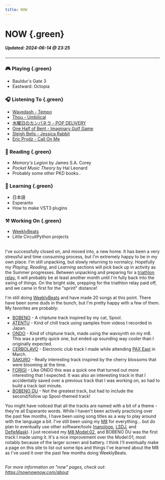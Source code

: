 ```yaml
---
title: NOW
---
```


# NOW {.green}

##### Updated: 2024-06-14 @ 23:25

---

### 🎮 Playing {.green}
- Bauldur's Gate 3
- Eastward: Octopia

### 🎧 Listening To {.green}
- [Wavedash - Tempo](https://open.spotify.com/album/5pEpNGQZZyXSYVpLJ3it6T)
- [Thou - Umbilical](https://thou.bandcamp.com/album/umbilical)
- [水曜日のカンパネラ - POP DELIVERY](https://musicbrainz.org/release/6cba03c3-cc6a-4b9f-8bbb-b68c58bc4baf)
- [One Half of Bent - Imaginary Golf Game](https://simonmills.bandcamp.com/album/imaginary-golf-game)
- [Sleigh Bells - Jessica Rabbit](https://sleighbells.bandcamp.com/album/jessica-rabbit)
- [Eric Prydz - Call On Me](https://musicbrainz.org/release/51d5ada4-94f6-4d43-aa64-21cd750350bd)

### 📖 Reading {.green}
- _Memory's Legion_ by James S.A. Corey
- _Pocket Music Theory_ by Hal Leonard
- Probably some other PKD books..

### 📓 Learning {.green}
- 日本語
- Esperanto
- How to make VST3 plugins

### ⚒️  Working On {.green}
- [WeeklyBeats](https://weeklybeats.com/mukti)
- Little CircuitPython projects

\
I've successfully closed on, and moved into, a new home. It has been a very stressful and time consuming process, but I'm extremely happy to be in my own place. I'm still unpacking, but slowly returning to normalcy. Hopefully my _Playing_, _Reading_, and _Learning_ sections will pick back up in activity as the Summer progresses. Between unpacking and preparing for a [triathlon relay](https://www.delmosports.com/events/escape-the-cape-new-jerseys-best-triathlon), it will probably be at least another month until I'm fully back into the swing of things. On the bright side, prepping for the triathlon relay paid off, and we came in first for the "sprint" distance!

I'm still doing [WeeklyBeats](https://weeklybeats.com) and have made 20 songs at this point. There have been some duds in the bunch, but I'm pretty happy with a few of them. My favorites are probably:

- [BOBENO](https://weeklybeats.com/mukti/music/bobeno) - A chiptune track inspired by my cat, Spool.
- [ATENTU](https://weeklybeats.com/mukti/music/atentu) - Kind of chill track using samples from videos I recorded in Japan.
- [ONDO](https://weeklybeats.com/mukti/music/ondo) - Kind of chiptune track, made using the wavsynth on my m8. This was a pretty quick one, but ended up sounding way cooler than I originally expected.
- [CERBOLAVO](https://weeklybeats.com/mukti/music/cerbolavo-5) - Electronic club track I made while attending [PAX East](https://east.paxsite.com/) in March.
- [SAKURO](https://weeklybeats.com/mukti/music/sakuro-2) - Really interesting track inspired by the cherry blossoms that were blooming at the time.
- [FORIGI](https://weeklybeats.com/mukti/music/forigi) - Like ONDO this was a quick one that turned out more interesting that I expected. It was also an interesting track in that I accidentally saved over a previous track that I was working on, so had to build a track last minute.
- [BOBENO DU](https://weeklybeats.com/mukti/music/bobeno-du) - Not the greatest track, but had to include the second/follow up Spool-themed track!

You might have noticed that all the tracks are named with a bit of a theme - they're all Esperanto words. While I haven't been actively practicing over the past few months, I have been using song titles as a way to play around with the language a bit. I've still been using my [M8](https://dirtywave.com/products/m8-tracker) for everything... but do plan to eventually use other software/tools ([nanoloop](https://www.nanoloop.com/), [LSDJ](https://www.littlesounddj.com), and [DefleMask](https://www.deflemask.com/)). I just received my [M8 Model:02](https://dirtywave.com/products/m8-tracker-model-02), and BOBENO DU was the first track I made using it. It's a nice improvement over the Model:01, most notably because of the larger screen and battery. I think I'll eventually make a page on this site to list out some tips and things I've learned about the M8 as I've used it over the past few months doing WeeklyBeats.

<svg height="1" width="100" style="display:block;margin:auto;"><line x1="0" y1="0" x2="100" y2="0" stroke="white" /></svg>

_For more information on "now" pages, check out: <https://nownownow.com/about>_
